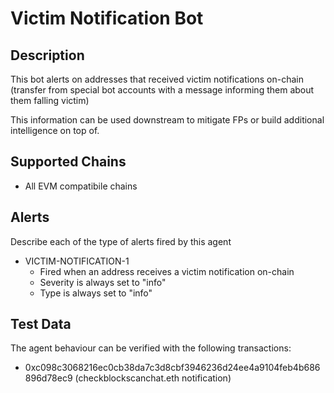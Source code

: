 # Victim Notification Bot

## Description

This bot alerts on addresses that received victim notifications on-chain (transfer from special bot accounts with a message informing them about them falling victim)

This information can be used downstream to mitigate FPs or build additional intelligence on top of. 

## Supported Chains

- All EVM compatibile chains

## Alerts

Describe each of the type of alerts fired by this agent

- VICTIM-NOTIFICATION-1
  - Fired when an address receives a victim notification on-chain
  - Severity is always set to "info"
  - Type is always set to "info"

## Test Data

The agent behaviour can be verified with the following transactions:

- 0xc098c3068216ec0cb38da7c3d8cbf3946236d24ee4a9104feb4b686896d78ec9 (checkblockscanchat.eth notification)
